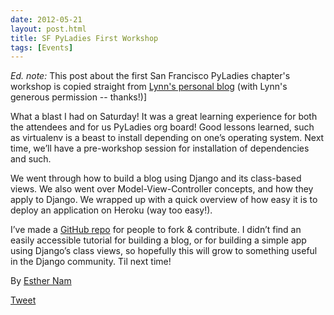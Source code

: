 ```yaml
---
date: 2012-05-21
layout: post.html
title: SF PyLadies First Workshop
tags: [Events]
---
```


_Ed. note:_ This post about the first San Francisco PyLadies chapter's workshop is copied straight from [Lynn's personal blog](http://www.roguelynn.com/2012-05-16-pyladies-first-workshop-build-your-own-blog/) (with Lynn's generous permission -- thanks!)]

What a blast I had on Saturday! It was a great learning experience for both the attendees and for us PyLadies org board! Good lessons learned, such as virtualenv is a beast to install depending on one’s operating system. Next time, we’ll have a pre-workshop session for installation of dependencies and such.

We went through how to build a blog using Django and its class-based views. We also went over Model-View-Controller concepts, and how they apply to Django. We wrapped up with a quick overview of how easy it is to deploy an application on Heroku (way too easy!).

I’ve made a [GitHub repo](https://github.com/econchick/PyLadiesBYOBlog) for people to fork & contribute. I didn’t find an easily accessible tutorial for building a blog, or for building a simple app using Django’s class views, so hopefully this will grow to something useful in the Django community. Til next time!

By [Esther Nam](https://twitter.com/estherbester "Estherbester | Twitter")

[Tweet](https://twitter.com/share)
